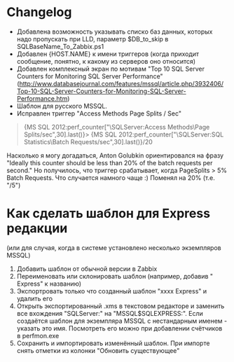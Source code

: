 
# Changelog
* Добавлена возможность указывать списко баз данных, которых надо пропускать при LLD, параметр $DB_to_skip в SQLBaseName_To_Zabbix.ps1 
* Добавлен {HOST.NAME} к имени триггеров (когда приходит сообщение, понятно, к какому из серверов оно относится)
* Добавлен комплексный экран по мотивам "Top 10 SQL Server Counters for Monitoring SQL Server Performance" (http://www.databasejournal.com/features/mssql/article.php/3932406/Top-10-SQL-Server-Counters-for-Monitoring-SQL-Server-Performance.htm)
* Шаблон для русского MSSQL.
* Исправлен триггер "Access Methods Page Splits / Sec" 

> {MS SQL 2012:perf_counter["\SQLServer:Access Methods\Page Splits/sec",30].last()}>
> {MS SQL 2012:perf_counter["\SQLServer:SQL Statistics\Batch Requests/sec",30].last()}/20

Насколько я могу догадаться, Anton Golubkin ориентировался на фразу "Ideally this counter should be less than 20% of the batch requests per second." Но получилось, что триггер срабатывает, когда PageSplits > 5% Batch Requests. Что случается намного чаще :) Поменял на 20% (т.е. "/5")

# Как сделать шаблон для Express редакции

(или для случая, когда в системе установлено несколько экземпляров MSSQL)

1. Добавить шаблон от обычной версии в Zabbix
2. Переименовать или склонировать шаблон (например, добавив " Express" к названию)
3. Экспортровать только что созданный шаблон "хххх Express" и удалить его
4. Открыть экспортированный .xms в текстовом редакторе и заменить все вхождения "SQLServer:" на "MSSQL$SQLEXPRESS:". Если создаётся шаблон для экземпляра MSSQL с нестандарным именем - указать это имя. Посмотреть его можно при добавлении счётчиков в perfmon.exe
5. Сохранить и импортировать изменённый шаблон. При импорте снять отметки из колонки "Обновить существующее"

